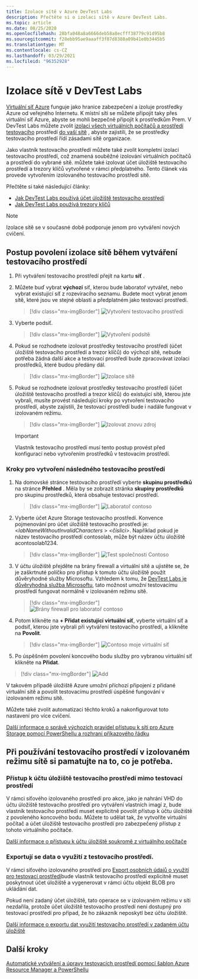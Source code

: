 ```yaml
---
title: Izolace sítě v Azure DevTest Labs
description: Přečtěte si o izolaci sítě v Azure DevTest Labs.
ms.topic: article
ms.date: 08/25/2020
ms.openlocfilehash: 28bfa048a8a6666deb58a8ecfff38779c91d95b8
ms.sourcegitcommit: f28ebb95ae9aaaff3f87d8388a09b41e0b3445b5
ms.translationtype: MT
ms.contentlocale: cs-CZ
ms.lasthandoff: 03/29/2021
ms.locfileid: "96352928"
---
```

# <a name="network-isolation-in-devtest-labs"></a>Izolace sítě v DevTest Labs

[Virtuální síť Azure](../virtual-network/virtual-networks-overview.md) funguje jako hranice zabezpečení a izoluje prostředky Azure od veřejného Internetu. K místní síti se můžete připojit taky přes virtuální síť Azure, abyste se mohli bezpečně připojit k prostředkům Prem. V DevTest Labs můžete zvolit [izolaci všech virtuálních počítačů a prostředí testovacího](devtest-lab-configure-vnet.md) prostředí [do vaší sítě](connect-environment-lab-virtual-network.md) , abyste zajistili, že se prostředky testovacího prostředí řídí zásadami sítě organizace. 

Jako vlastník testovacího prostředí můžete také zvolit kompletní izolaci testovacího prostředí, což znamená souběžné izolování virtuálních počítačů a prostředí do vybrané sítě. můžete také izolovat účet úložiště testovacího prostředí a trezory klíčů vytvořené v rámci předplatného. Tento článek vás provede vytvořením izolovaného testovacího prostředí sítě. 

Přečtěte si také následující články:

- [Jak DevTest Labs používá účet úložiště testovacího prostředí](encrypt-storage.md)
- [Jak DevTest Labs používá trezory klíčů](devtest-lab-store-secrets-in-key-vault.md)
 
> [!NOTE]
> Izolace sítě se v současné době podporuje jenom pro vytváření nových cvičení.

## <a name="steps-to-enable-network-isolation-during-lab-creation"></a>Postup povolení izolace sítě během vytváření testovacího prostředí

1. Při vytváření testovacího prostředí přejít na kartu **síť** .
1. Můžete buď vybrat **výchozí** síť, kterou bude laboratoř vytvářet, nebo vybrat existující síť z rozevíracího seznamu. Budete moct vybrat jenom sítě, které jsou ve stejné oblasti a předplatném jako testovací prostředí. 

    > [!div class="mx-imgBorder"]
    > ![Vytvoření testovacího prostředí](./media/network-isolation/create-lab.png)
1. Vyberte podsíť.

    > [!div class="mx-imgBorder"]
    > ![Vytvoření podsítě](./media/network-isolation/create-lab-subnet.png)
1. Pokud se rozhodnete izolovat prostředky testovacího prostředí (účet úložiště testovacího prostředí a trezor klíčů) do výchozí sítě, nebude potřeba žádná další akce a testovací prostředí bude zpracovávat izolaci prostředků, které budou předány dál.
 
    > [!div class="mx-imgBorder"]
    > ![Izolace sítě](./media/network-isolation/isolate-lab-resources.png)
1. Pokud se rozhodnete izolovat prostředky testovacího prostředí (účet úložiště testovacího prostředí a trezor klíčů) do existující sítě, kterou jste vybrali, musíte provést následující kroky po vytvoření testovacího prostředí, abyste zajistili, že testovací prostředí bude i nadále fungovat v izolovaném režimu. 
 
    > [!div class="mx-imgBorder"]
    > ![Izolovat znovu zdroj](./media/network-isolation/isolate-my-vnet.png)

    > [!IMPORTANT]
    > Vlastník testovacího prostředí musí tento postup provést před konfigurací nebo vytvořením prostředků v testovacím prostředí.

### <a name="steps-to-follow-post-lab-creation"></a>Kroky pro vytvoření následného testovacího prostředí

1. Na domovské stránce testovacího prostředí vyberte **skupinu prostředků** na stránce **Přehled** . Měla by se zobrazit stránka **skupiny prostředků** pro skupinu prostředků, která obsahuje testovací prostředí. 
 
   > [!div class="mx-imgBorder"]
   > ![Laboratoř contoso](./media/network-isolation/contoso-lab.png)
1. Vyberte účet Azure Storage testovacího prostředí. Konvence pojmenování pro účet úložiště testovacího prostředí je:<*labNameWithoutInvalidCharacters* > *<číslici*>. Například pokud je název testovacího prostředí contosolab, může být název účtu úložiště acontosolab1234.
 
   > [!div class="mx-imgBorder"]
   > ![Test společnosti Contoso](./media/network-isolation/contoso-test.png)
1. V účtu úložiště přejděte na brány firewall a virtuální sítě a ujistěte se, že je zaškrtnuté políčko pro přístup k tomuto účtu úložiště použít důvěryhodné služby Microsoftu. Vzhledem k tomu, že [DevTest Labs je důvěryhodná služba Microsoftu](../storage/common/storage-network-security.md#trusted-microsoft-services), tato možnost umožní testovacímu prostředí fungovat normálně v izolovaném režimu sítě. 

   > [!div class="mx-imgBorder"]
   > ![Brány firewall pro laboratoř contoso](./media/network-isolation/contoso-lab-firewalls-vnets.png)
1. Potom klikněte na **+ Přidat existující virtuální síť**, vyberte virtuální síť a podsíť, kterou jste vybrali při vytváření testovacího prostředí, a klikněte na **Povolit**. 

   > [!div class="mx-imgBorder"]
   > ![Contoso moje virtuální síť](./media/network-isolation/contoso-lab-my-vnet.png)
5.  Po úspěšném povolení koncového bodu služby pro vybranou virtuální síť klikněte na **Přidat**. 

   > [!div class="mx-imgBorder"]
   > ![Add](./media/network-isolation/contoso-firewall-add.png)
 
V takovém případě úložiště Azure umožní příchozí připojení z přidané virtuální sítě a povolit testovacímu prostředí úspěšné fungování v izolovaném režimu sítě. 

Můžete také zvolit automatizaci těchto kroků a nakonfigurovat toto nastavení pro více cvičení. 

[Další informace o správě výchozích pravidel přístupu k síti pro Azure Storage pomocí PowerShellu a rozhraní příkazového řádku](../storage/common/storage-network-security.md?toc=%2fazure%2fvirtual-network%2ftoc.json#powershell)

## <a name="things-to-remember-while-using-a-lab-in-a-network-isolated-mode"></a>Při používání testovacího prostředí v izolovaném režimu sítě si pamatujte na to, co je potřeba.

### <a name="accessing-labs-storage-account-outside-the-lab"></a>Přístup k účtu úložiště testovacího prostředí mimo testovací prostředí 

V rámci síťového izolovaného prostředí pro akce, jako je nahrání VHD do účtu úložiště testovacího prostředí pro vytváření vlastních imagí z, bude vlastník testovacího prostředí muset explicitně povolit přístup k účtu úložiště z povoleného koncového bodu. Můžete to udělat tak, že vytvoříte virtuální počítač a účet úložiště testovacího prostředí pro zabezpečený přístup z tohoto virtuálního počítače. 

[Další informace o přístupu k účtu úložiště soukromě z virtuálního počítače](../private-link/tutorial-private-endpoint-storage-portal.md)

### <a name="exporting-usage-data-from-the-lab"></a>Exportují se data o využití z testovacího prostředí. 

V rámci síťového izolovaného prostředí pro [Export osobních údajů o využití pro testovací prostředí](personal-data-delete-export.md)bude vlastník testovacího prostředí explicitně muset poskytnout účet úložiště a vygenerovat v rámci účtu objekt BLOB pro ukládání dat. 

Pokud není zadaný účet úložiště, tato operace se v izolovaném režimu v síti nezdařila, protože účet úložiště testovacího prostředí není dostupný pro testovací prostředí pro případ, že ho zákazník neposkytl bez účtu úložiště. 

[Další informace o exportu dat využití testovacího prostředí v zadaném účtu úložiště](personal-data-delete-export.md#azure-powershell)

## <a name="next-steps"></a>Další kroky

[Automatické vytváření a úpravy testovacích prostředí pomocí šablon Azure Resource Manager a PowerShellu](devtest-lab-use-arm-and-powershell-for-lab-resources.md)
